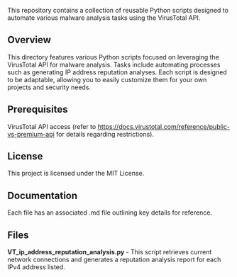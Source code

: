 This repository contains a collection of reusable Python scripts designed to automate various malware analysis tasks using the VirusTotal API.

## Overview
This directory features various Python scripts focused on leveraging the VirusTotal API for malware analysis. Tasks include automating processes such as generating IP address reputation analyses. Each script is designed to be adaptable, allowing you to easily customize them for your own projects and security needs.

## Prerequisites
VirusTotal API access (refer to https://docs.virustotal.com/reference/public-vs-premium-api for details regarding restrictions).

## License
This project is licensed under the MIT License.

## Documentation
Each file has an associated .md file outlining key details for reference.

## Files
**VT_ip_address_reputation_analysis.py** - This script retrieves current network connections and generates a reputation analysis report for each IPv4 address listed.
